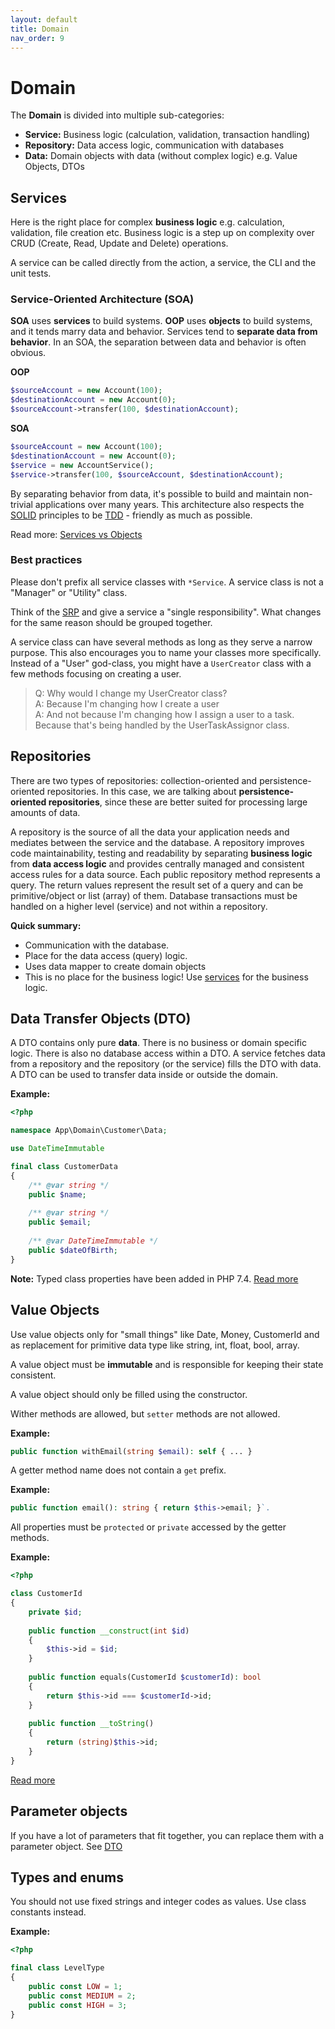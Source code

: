 ```yaml
---
layout: default
title: Domain
nav_order: 9
---
```


# Domain

The **Domain** is divided into multiple sub-categories:

* **Service:** Business logic (calculation, validation, transaction handling)
* **Repository:** Data access logic, communication with databases
* **Data:** Domain objects with data (without complex logic) e.g. Value Objects, DTOs

## Services

Here is the right place for complex **business logic** e.g. calculation, validation, file creation etc.
Business logic is a step up on complexity over CRUD (Create, Read, Update and Delete) operations.

A service can be called directly from the action, a service, the CLI and the unit tests.

### Service-Oriented Architecture (SOA)

**SOA** uses **services** to build systems. 
**OOP** uses **objects** to build systems, and it tends marry data and behavior. 
Services tend to **separate data from behavior**. 
In an SOA, the separation between data and behavior is often obvious.

**OOP**

```php 
$sourceAccount = new Account(100);
$destinationAccount = new Account(0);
$sourceAccount->transfer(100, $destinationAccount);
```

**SOA**

```php
$sourceAccount = new Account(100);
$destinationAccount = new Account(0);
$service = new AccountService();
$service->transfer(100, $sourceAccount, $destinationAccount);
```

By separating behavior from data, it's possible to build and maintain non-trivial applications over many years.
This architecture also respects the [SOLID](https://scotch.io/bar-talk/s-o-l-i-d-the-first-five-principles-of-object-oriented-design) principles to be [TDD](https://hackernoon.com/introduction-to-test-driven-development-tdd-61a13bc92d92) - friendly as much as possible.

Read more: [Services vs Objects](https://dontpaniclabs.com/blog/post/2017/10/12/services-vs-objects)

### Best practices

Please don't prefix all service classes with `*Service`. 
A service class is not a "Manager" or "Utility" class. 

Think of the [SRP](http://pragmaticcraftsman.com/2006/07/single-responsibility-principle/) and give a service a "single responsibility".
What changes for the same reason should be grouped together.
 
A service class can have several methods as long as they serve a narrow purpose. 
This also encourages you to name your classes more specifically. Instead of a "User" god-class, 
you might have a `UserCreator` class with a few methods focusing on creating a user.

> Q: Why would I change my UserCreator class?<br>
> A: Because I'm changing how I create a user<br>
> A: And not because I'm changing how I assign a user to a task. Because that's being handled by the UserTaskAssignor class.<br>

## Repositories

There are two types of repositories: collection-oriented and persistence-oriented repositories. 
In this case, we are talking about **persistence-oriented repositories**, since these are better 
suited for processing large amounts of data.

A repository is the source of all the data your application needs 
and mediates between the service and the database. A repository improves code maintainability, testing and readability by separating **business logic** 
from **data access logic** and provides centrally managed and consistent access rules for a data source. 
Each public repository method represents a query. The return values represent the result set 
of a query and can be primitive/object or list (array) of them. Database transactions must 
be handled on a higher level (service) and not within a repository.

**Quick summary:**

* Communication with the database.
* Place for the data access (query) logic.
* Uses data mapper to create domain objects
* This is no place for the business logic! Use [services](#services) for the business logic.


## Data Transfer Objects (DTO) 
  
A DTO contains only pure **data**. There is no business or domain specific logic. 
There is also no database access within a DTO. 
A service fetches data from a repository and  the repository (or the service) 
fills the DTO with data. A DTO can be used to transfer data inside or outside the domain.

**Example:**

```php
<?php

namespace App\Domain\Customer\Data;

use DateTimeImmutable

final class CustomerData
{
    /** @var string */
    public $name;
    
    /** @var string */
    public $email;
    
    /** @var DateTimeImmutable */
    public $dateOfBirth;
}
```

**Note:** Typed class properties have been added in PHP 7.4. [Read more](https://stitcher.io/blog/typed-properties-in-php-74)

## Value Objects

Use value objects only for "small things" like Date, Money, CustomerId and as replacement for 
primitive data type like string, int, float, bool, array. 

A value object must be **immutable** and is responsible for keeping their state consistent. 

A value object should only be filled using the constructor.

Wither methods are allowed, but `setter` methods are not allowed. 

**Example:**

```php
public function withEmail(string $email): self { ... }
```

A getter method name does not contain a `get` prefix. 

**Example:**

```php
public function email(): string { return $this->email; }`. 
```

All properties must be `protected` or `private` accessed by the getter methods.

**Example:**

```php
<?php

class CustomerId
{
    private $id;
    
    public function __construct(int $id)
    {
        $this->id = $id;
    }
    
    public function equals(CustomerId $customerId): bool
    {
        return $this->id === $customerId->id;
    }
    
    public function __toString()
    {
        return (string)$this->id;
    }
}
```

[Read more](https://kacper.gunia.me/validating-value-objects/)

## Parameter objects

If you have a lot of parameters that fit together, 
you can replace them with a parameter object. See [DTO](#data-transfer-object-dto)

## Types and enums

You should not use fixed strings and integer codes as values. Use class constants instead. 

**Example:**

```php
<?php

final class LevelType
{
    public const LOW = 1;
    public const MEDIUM = 2;
    public const HIGH = 3;
}
```
